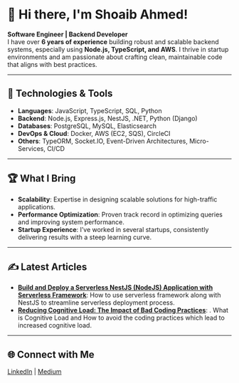 # 👋 Hi there, I'm Shoaib Ahmed!

**Software Engineer | Backend Developer**  
I have over **6 years of experience** building robust and scalable backend systems, especially using **Node.js, TypeScript, and AWS**. I thrive in startup environments and am passionate about crafting clean, maintainable code that aligns with best practices. 

---

## 🔧 Technologies & Tools
- **Languages**: JavaScript, TypeScript, SQL, Python
- **Backend**: Node.js, Express.js, NestJS, .NET, Python (Django)
- **Databases**: PostgreSQL, MySQL, Elasticsearch
- **DevOps & Cloud**: Docker, AWS (EC2, SQS), CircleCI
- **Others**: TypeORM, Socket.IO, Event-Driven Architectures, Micro-Services, CI/CD

---

## 🏆 What I Bring
- **Scalability**: Expertise in designing scalable solutions for high-traffic applications.
- **Performance Optimization**: Proven track record in optimizing queries and improving system performance.
- **Startup Experience**: I’ve worked in several startups, consistently delivering results with a steep learning curve.

---

## ✍️ Latest Articles
- [**Build and Deploy a Serverless NestJS (NodeJS) Application with Serverless Framework**](https://medium.com/@shoaibahmd/build-and-deploy-a-serverless-nestjs-nodejs-application-with-serverless-framework-95741ced3e70): How to use serverless framework along with NestJS to streamline serverless deployment process.
- [**Reducing Cognitive Load: The Impact of Bad Coding Practices**](https://medium.com/@shoaibahmd/reducing-cognitive-load-the-impact-of-bad-coding-practices-0a45927c37cd): .
  What is Cognitive Load and How to avoid the coding practices which lead to increased cognitive load.
---

## 🌐 Connect with Me
[LinkedIn](https://www.linkedin.com/in/shoaib-ahmd/) | [Medium](https://medium.com/@shoaibahmd) 
